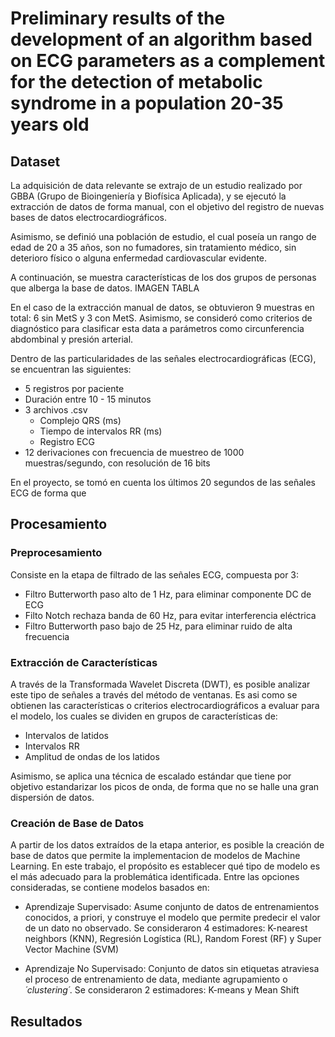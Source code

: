 # Preliminary results of the development of an algorithm based on ECG parameters as a complement for the detection of metabolic syndrome in a population 20-35 years old

## Dataset
La adquisición de data relevante se extrajo de un estudio realizado por GBBA (Grupo de Bioingeniería y Biofísica Aplicada), y se ejecutó la extracción de datos de forma manual, con el objetivo del registro de nuevas bases de datos electrocardiográficos.

Asimismo, se definió una población de estudio, el cual poseía un rango de edad de 20 a 35 años, son no fumadores, sin tratamiento médico, sin deterioro físico o alguna enfermedad cardiovascular evidente. 

A continuación, se muestra características de los dos grupos de personas que alberga la base de datos. 
IMAGEN TABLA

En el caso de la extracción manual de datos, se obtuvieron 9 muestras en total: 6 sin MetS y 3 con MetS. Asimismo, se consideró como criterios de diagnóstico para clasificar esta data a parámetros como circunferencia abdombinal y presión arterial. 

Dentro de las particularidades de las señales electrocardiográficas (ECG), se encuentran las siguientes:
* 5 registros por paciente
* Duración entre 10 - 15 minutos
* 3 archivos .csv
  - Complejo QRS (ms)
  - Tiempo de intervalos RR (ms)
  - Registro ECG
* 12 derivaciones con frecuencia de muestreo de 1000 muestras/segundo, con resolución de 16 bits

En el proyecto, se tomó en cuenta los últimos 20 segundos de las señales ECG de forma que 

## Procesamiento

### Preprocesamiento
Consiste en la etapa de filtrado de las señales ECG, compuesta por 3:
- Filtro Butterworth paso alto de 1 Hz, para eliminar componente DC de ECG
- Filto Notch rechaza banda de 60 Hz, para evitar interferencia eléctrica
- Filtro Butterworth paso bajo de 25 Hz, para eliminar ruido de alta frecuencia

### Extracción de Características
A través de la Transformada Wavelet Discreta (DWT), es posible analizar este tipo de señales a través del método de ventanas. Es asi como se obtienen las características o criterios electrocardiográficos a evaluar para el modelo, los cuales se dividen en grupos de características de:
* Intervalos de latidos
* Intervalos RR
* Amplitud de ondas de los latidos

Asimismo, se aplica una técnica de escalado estándar que tiene por objetivo estandarizar los picos de onda, de forma que no se halle una gran dispersión de datos. 

### Creación de Base de Datos
A partir de los datos extraídos de la etapa anterior, es posible la creación de base de datos que permite la implementacion de modelos de Machine Learning.
En este trabajo, el propósito es establecer qué tipo de modelo es el más adecuado para la problemática identificada. Entre las opciones consideradas, se contiene modelos basados en:

- Aprendizaje Supervisado: Asume conjunto de datos de entrenamientos conocidos, a priori, y construye el modelo que permite predecir el valor de un dato no observado.
Se consideraron 4 estimadores: K-nearest neighbors (KNN), Regresión Logística (RL), Random Forest (RF) y Super Vector Machine (SVM)
  
- Aprendizaje No Supervisado: Conjunto de datos sin etiquetas atraviesa el proceso de entrenamiento de data, mediante agrupamiento o _´clustering´_.
Se consideraron 2 estimadores: K-means y Mean Shift

## Resultados
